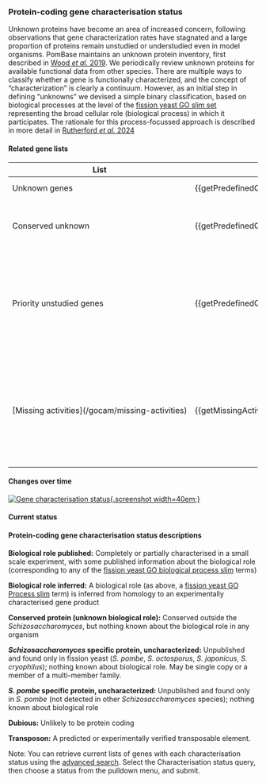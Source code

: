 ### Protein-coding gene characterisation status

Unknown proteins have become an area of increased
concern, following observations that gene characterization rates have
stagnated and a large proportion of proteins remain unstudied or
understudied even in model organisms.  PomBase maintains an unknown
protein inventory, first described in [Wood *et al.* 2019](https://doi.org/10.1098/rsob.180241).
We periodically review unknown proteins for available functional data
from other species.
There are multiple ways to classify whether a gene is functionally
characterized, and the concept of “characterization” is clearly a
continuum. However, as an initial step in defining “unknowns” we
devised a simple binary classification, based on biological processes
at the level of the [fission yeast GO slim set](/browse-curation/fission-yeast-bp-go-slim-terms)
representing the broad cellular role (biological process) in which it participates.
The rationale for this process-focussed approach is described in more detail in
[Rutherford *et al.* 2024](https://doi.org/10.1093/genetics/iyae007)

#### Related gene lists

<table>
<thead>
  <tr>
    <th>List</th>
    <th title="Number of genes in list">Count</th>
    <th>Description</th>
  </tr>
</thead>
<tr>
  <td style="white-space: nowrap;"><a (click)="gotoPredefinedResults('canned_query:protein_coding_genes_unknown_process')">Unknown genes</a></td>
  <td style="white-space: nowrap;"><a (click)="gotoPredefinedResults('canned_query:protein_coding_genes_unknown_process')">
  {{getPredefinedQueryCount('canned_query:protein_coding_genes_unknown_process') | async}}
  </a>
  </td>
  <td>Protein coding genes, unknown process</td>
</tr>
<tr>
  <td style="white-space: nowrap;"><a (click)="gotoPredefinedResults('priority-unstudied-genes:conserved_unknown')">Conserved unknown</a></td>
  <td style="white-space: nowrap;">
  <a (click)="gotoPredefinedResults('priority-unstudied-genes:conserved_unknown')">
  {{getPredefinedQueryCount('priority-unstudied-genes:conserved_unknown') | async}}
  </a>
  </td>
  <td>
    Genes of unknown process, conserved outside the Schizosaccharomyces clade
  </td>
</tr>
<tr>
  <td style="white-space: nowrap;"><a (click)="gotoPredefinedResults('priority-unstudied-genes:conserved_unknown_AND_conserved_in_vertebrates')">Priority unstudied genes</a></td>
  <td style="white-space: nowrap;">
  <a (click)="gotoPredefinedResults('priority-unstudied-genes:conserved_unknown_AND_conserved_in_vertebrates')">
  {{getPredefinedQueryCount('priority-unstudied-genes:conserved_unknown_AND_conserved_in_vertebrates') | async}}
  </a>
  </td>
  <td>
    Priority unknowns are the subset conserved to vertebrates (all
    present in human), considered over at least ~1 billion years of
    evolution. Some of these are universally conserved in bacteria and
    archaea
  </td>
</tr>
<tr>
  <td style="white-space: nowrap;">[Missing activities](/gocam/missing-activities)</td>
  <td style="white-space: nowrap;"><a routerLink="/gocam/missing-activities">{{getMissingActivityCount() | async}}</a></td>
  <td>
    A list of activities known or suspected to occur in fission
    yeast but not yet associated with a gene product. These “pathway
    holes” have been identified through GO-CAM causal model curation.
  </td>
</tr>
</table>

#### Changes over time

[![Gene characterisation status](assets/gene_characterisation_status_figure.svg){.screenshot width=40em;}](assets/gene_characterisation_status_figure.svg)

#### Current status

<app-characterisation-status-table></app-characterisation-status-table>


#### Protein-coding gene characterisation status descriptions

**Biological role published:** Completely or partially characterised
in a small scale experiment, with some published information about the
biological role (corresponding to any of the [fission yeast GO
biological process slim](browse-curation/fission-yeast-bp-go-slim-terms) terms)

**Biological role inferred:** A biological role (as above, a [fission
yeast GO Process slim](browse-curation/fission-yeast-bp-go-slim-terms) term) is
inferred from homology to an experimentally characterised gene product

**Conserved protein (unknown biological role):** Conserved outside the <i>Schizosaccharomyces</i>,
but nothing known about the biological role in any organism

**<i>Schizosaccharomyces</i> specific protein, uncharacterized:**
Unpublished and found only in fission yeast (<i>S. pombe</i>, <i>S. octosporus</i>,
<i>S. japonicus</i>, <i>S. cryophilus</i>); nothing known about biological role.
May be single copy or a member of a multi-member family.

**<i>S. pombe</i> specific protein, uncharacterized:** Unpublished and
found only in <i>S. pombe</i> (not detected in other <i>Schizosaccharomyces</i>
species); nothing known about biological role

**Dubious:** Unlikely to be protein coding

**Transposon:** A predicted or experimentally verified transposable element.

Note: You can retrieve current lists of genes with each
characterisation status using the [advanced search](/query). Select
the Characterisation status query, then choose a status from the
pulldown menu, and submit.

